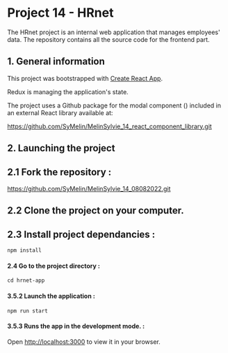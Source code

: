 # Project 14 - HRnet

The HRnet project is an internal web application that manages employees' data.
The repository contains all the source code for the frontend part.

## 1. General information

This project was bootstrapped with [Create React App](https://github.com/facebook/create-react-app).

Redux is managing the application's state.

The project uses a Github package for the modal component (<Modal />) included in an external React library available at:

https://github.com/SyMelin/MelinSylvie_14_react_component_library.git

## 2. Launching the project

## 2.1 Fork the repository : 

https://github.com/SyMelin/MelinSylvie_14_08082022.git

## 2.2 Clone the project on your computer.

## 2.3 Install project dependancies :
```
npm install
```

#### 2.4 Go to the project directory :
```
cd hrnet-app
```

#### 3.5.2 Launch the application :
```
npm run start
```

#### 3.5.3 Runs the app in the development mode. :

Open [http://localhost:3000](http://localhost:3000) to view it in your browser.